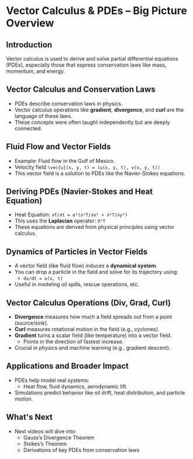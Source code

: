 # Vector Calculus & PDEs – Big Picture Overview

## Introduction
Vector calculus is used to derive and solve partial differential equations (PDEs), especially those that express conservation laws like mass, momentum, and energy.

## Vector Calculus and Conservation Laws
- PDEs describe conservation laws in physics.
- Vector calculus operations like **gradient**, **divergence**, and **curl** are the language of these laws.
- These concepts were often taught independently but are deeply connected.

## Fluid Flow and Vector Fields
- Example: Fluid flow in the Gulf of Mexico.
- Velocity field `\vec{u}(x, y, t) = (u(x, y, t), v(x, y, t))`
- This vector field is a solution to PDEs like the Navier-Stokes equations.

## Deriving PDEs (Navier-Stokes and Heat Equation)
- Heat Equation: `∂T/∂t = α²(∂²T/∂x² + ∂²T/∂y²)`
- This uses the **Laplacian** operator: `∇²T`
- These equations are derived from physical principles using vector calculus.

## Dynamics of Particles in Vector Fields
- A vector field (like fluid flow) induces a **dynamical system**.
- You can drop a particle in the field and solve for its trajectory using:
  - `dx/dt = u(x, t)`
- Useful in modeling oil spills, rescue operations, etc.

## Vector Calculus Operations (Div, Grad, Curl)
- **Divergence** measures how much a field spreads out from a point (source/sink).
- **Curl** measures rotational motion in the field (e.g., cyclones).
- **Gradient** turns a scalar field (like temperature) into a vector field.
  - Points in the direction of fastest increase.
- Crucial in physics and machine learning (e.g., gradient descent).

## Applications and Broader Impact
- PDEs help model real systems:
  - Heat flow, fluid dynamics, aerodynamic lift.
- Simulations predict behavior like oil drift, heat distribution, and particle motion.

## What's Next
- Next videos will dive into:
  - Gauss’s Divergence Theorem
  - Stokes’s Theorem
  - Derivations of key PDEs from conservation laws
